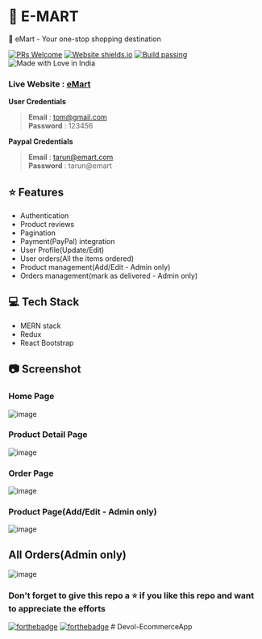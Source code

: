 # 🛒 E-MART

🛒 eMart - Your one-stop shopping destination

[![PRs Welcome](https://img.shields.io/badge/PRs-welcome-brightgreen.svg?style=flat-square)](https://github.com/tarunsinghdev/mern-ecommerce/pulls)
[![Website shields.io](https://img.shields.io/website-up-down-green-red/http/shields.io.svg)](https://shop-on-emart.herokuapp.com/)
[![Build passing](https://img.shields.io/badge/Build-Passing-brightgreen.svg?style=flat-square)](https://shop-on-emart.herokuapp.com/)&nbsp;![Made with Love in India](https://madewithlove.org.in/badge.svg)

### Live Website : [eMart](https://shop-on-emart.herokuapp.com/)

**User Credentials** <br/>

> **Email** : tom@gmail.com <br /> **Password** : 123456

**Paypal Credentials** <br/>

> **Email** : tarun@emart.com <br/> **Password** : tarun@emart

## ⭐️ Features

- Authentication
- Product reviews
- Pagination
- Payment(PayPal) integration
- User Profile(Update/Edit)
- User orders(All the items ordered)
- Product management(Add/Edit - Admin only)
- Orders management(mark as delivered - Admin only)

## 💻 Tech Stack

- MERN stack
- Redux
- React Bootstrap

## 📷 Screenshot

### Home Page

![image](https://user-images.githubusercontent.com/25122604/118007223-92c11f00-b369-11eb-8235-07edf6692e68.png)

### Product Detail Page

![image](https://user-images.githubusercontent.com/25122604/118007520-d582f700-b369-11eb-8beb-b2fa72a9b479.png)

### Order Page

![image](https://user-images.githubusercontent.com/25122604/118008158-74a7ee80-b36a-11eb-8ffc-e5f2525083df.png)

### Product Page(Add/Edit - Admin only)

![image](https://user-images.githubusercontent.com/25122604/118008755-03b50680-b36b-11eb-987d-5e2dd77aa482.png)

## All Orders(Admin only)

![image](https://user-images.githubusercontent.com/25122604/118009776-fea48700-b36b-11eb-9fe7-9a7c709fd8e6.png)

### Don't forget to give this repo a ⭐ if you like this repo and want to appreciate the efforts

[![forthebadge](https://forthebadge.com/images/badges/built-with-love.svg)](https://forthebadge.com)
[![forthebadge](https://forthebadge.com/images/badges/built-by-developers.svg)](https://forthebadge.com)
#   D e v o l - E c o m m e r c e A p p  
 